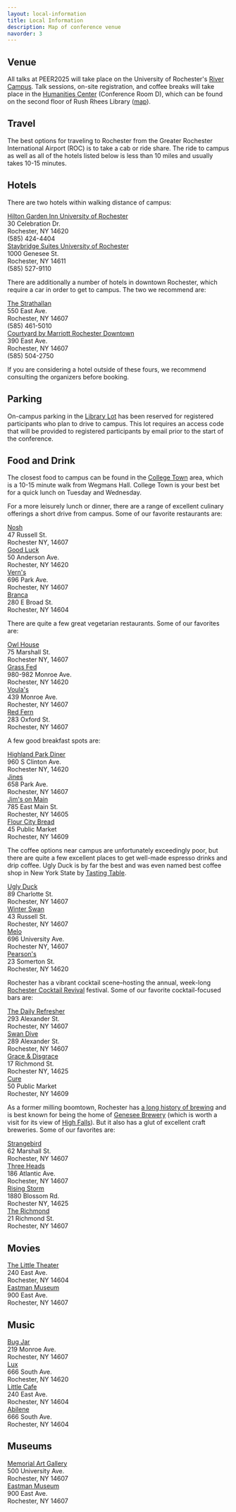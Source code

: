 ```yaml
---
layout: local-information
title: Local Information
description: Map of conference venue
navorder: 3
---
```


## Venue

All talks at PEER2025 will take place on the University of Rochester's [River Campus](https://www.google.com/maps/place/Wegmans+Hall/@43.1260797,-77.6326735,17z/). Talk sessions, on-site registration, and coffee breaks will take place in the [Humanities Center](https://www.sas.rochester.edu/humanities/about/our-space.html) (Conference Room D), which can be found on the second floor of Rush Rhees Library (<a href="https://maps.app.goo.gl/sDeu3JsnRM6Jd1si8">map</a>).

## Travel

The best options for traveling to Rochester from the Greater Rochester International Airport (ROC) is to take a cab or ride share. The ride to campus as well as all of the hotels listed below is less than 10 miles and usually takes 10-15 minutes.

## Hotels

There are two hotels within walking distance of campus:<br>

<div class="row" >
  <div class="col-xs-12 col-sm-6 col-no-padding my-auto">
  <a href="https://www.hilton.com/en/hotels/rocuagi-hilton-garden-inn-rochester-university-and-medical-center/">Hilton Garden Inn University of Rochester</a><br>30 Celebration Dr.<br>Rochester, NY 14620<br>(585) 424-4404
  </div>
  <div class="col-xs-12 col-sm-6 col-no-padding my-auto">
  <a href="https://www.ihg.com/staybridge/hotels/us/en/rochester/rocba/hoteldetail">Staybridge Suites University of Rochester</a><br>1000 Genesee St.<br>Rochester, NY 14611<br>(585) 527-9110
  </div>
</div>

There are additionally a number of hotels in downtown Rochester, which require a car in order to get to campus. The two we recommend are:

<div class="row" >
  <div class="col-xs-12 col-sm-6 col-no-padding my-auto">
  <a href="https://www.strathallan.com/">The Strathallan</a><br>550 East Ave.<br>Rochester, NY 14607<br>(585) 461-5010
  </div>
  <div class="col-xs-12 col-sm-6 col-no-padding my-auto">
  <a href="https://www.marriott.com/en-us/hotels/roccd-courtyard-rochester-downtown/overview/">Courtyard by Marriott Rochester Downtown</a><br>390 East Ave.<br>Rochester, NY 14607<br>(585) 504-2750
  </div>
</div>

If you are considering a hotel outside of these fours, we recommend consulting the organizers before booking.

## Parking

On-campus parking in the [Library Lot](https://www.google.com/maps/place/Library+Lot,+Rochester,+NY+14611/) has been reserved for registered participants who plan to drive to campus. This lot requires an access code that will be provided to registered participants by email prior to the start of the conference. 

## Food and Drink

The closest food to campus can be found in the [College Town](https://maps.app.goo.gl/8uQap6VjF385C5CcA) area, which is a 10-15 minute walk from Wegmans Hall. College Town is your best bet for a quick lunch on Tuesday and Wednesday.

For a more leisurely lunch or dinner, there are a range of excellent culinary offerings a short drive from campus. Some of our favorite restaurants are:

<div class="row" >
  <div class="col-xs-12 col-sm-6 col-no-padding my-auto">
  <a href="https://www.noshroc.com/">Nosh</a><br>47 Russell St.<br>Rochester NY, 14607
  </div>
  <div class="col-xs-12 col-sm-6 col-no-padding my-auto">
  <a href="https://www.restaurantgoodluck.com/">Good Luck</a><br>50 Anderson Ave.<br>Rochester, NY 14620
  </div>
</div>
<div class="row" >
  <div class="col-xs-12 col-sm-6 col-no-padding my-auto">
  <a href="https://www.iloveverns.com/">Vern's</a><br>696 Park Ave.<br>Rochester, NY 14607
  </div>
  <div class="col-xs-12 col-sm-6 col-no-padding my-auto">
  <a href="https://www.brancamidtown.com/">Branca</a><br>280 E Broad St.<br>Rochester, NY 14604
  </div>
</div>

There are quite a few great vegetarian restaurants. Some of our favorites are:

<div class="row" >
  <div class="col-xs-12 col-sm-6 col-no-padding my-auto">
  <a href="https://www.owlhouserochester.com/">Owl House</a><br>75 Marshall St.<br>Rochester NY, 14607
  </div>
  <div class="col-xs-12 col-sm-6 col-no-padding my-auto">
  <a href="https://www.grassfedrochester.com/">Grass Fed</a><br>980-982 Monroe Ave.<br>Rochester, NY 14620
  </div>
</div>
<div class="row" >
  <div class="col-xs-12 col-sm-6 col-no-padding my-auto">
  <a href="https://www.voulasgreeksweets.com/">Voula's</a><br>439 Monroe Ave.<br>Rochester, NY 14607
  </div>
  <div class="col-xs-12 col-sm-6 col-no-padding my-auto">
  <a href="https://redfernrochester.com/">Red Fern</a><br>283 Oxford St.<br>Rochester, NY 14607
  </div>
</div>

A few good breakfast spots are:

<div class="row" >
  <div class="col-xs-12 col-sm-6 col-no-padding my-auto">
  <a href="https://www.highlandparkdinerny.com/">Highland Park Diner</a><br>960 S Clinton Ave.<br>Rochester NY, 14620
  </div>
  <div class="col-xs-12 col-sm-6 col-no-padding my-auto">
  <a href="http://www.jinesrestaurant.com/">Jines</a><br>658 Park Ave.<br>Rochester, NY 14607
  </div>
</div>
<div class="row" >
  <div class="col-xs-12 col-sm-6 col-no-padding my-auto">
  <a href="http://www.jimsonmain.com/">Jim's on Main</a><br>785 East Main St.<br>Rochester, NY 14605
  </div>
  <div class="col-xs-12 col-sm-6 col-no-padding my-auto">
  <a href="https://flourcitybread.com/">Flour City Bread</a><br>45 Public Market<br>Rochester, NY 14609
  </div>
</div>

The coffee options near campus are unfortunately exceedingly poor, but there are quite a few excellent places to get well-made espresso drinks and drip coffee. Ugly Duck is by far the best and was even named best coffee shop in New York State by [Tasting Table](https://www.tastingtable.com/374113/the-best-coffee-shop-in-every-state/). 

<div class="row" >
  <div class="col-xs-12 col-sm-6 col-no-padding my-auto">
  <a href="https://www.uglyduckcoffee.com/">Ugly Duck</a><br>89 Charlotte St.<br>Rochester, NY 14607
  </div>
  <div class="col-xs-12 col-sm-6 col-no-padding my-auto">
  <a href="https://www.winterswancoffee.com/">Winter Swan</a><br>43 Russell St.<br>Rochester, NY 14607
  </div>
</div>
<div class="row" >
  <div class="col-xs-12 col-sm-6 col-no-padding my-auto">
  <a href="https://www.melocoffeeandkitchen.com/">Melo</a><br>696 University Ave.<br>Rochester NY, 14607
  </div>
  <div class="col-xs-12 col-sm-6 col-no-padding my-auto">
  <a href="https://www.ilovepearsons.com/">Pearson's</a><br>23 Somerton St.<br>Rochester, NY 14620
  </div>
</div>

Rochester has a vibrant cocktail scene–hosting the annual, week-long [Rochester Cocktail Revival](https://rochestercocktailrevival.com/) festival. Some of our favorite cocktail-focused bars are:

<div class="row" >
  <div class="col-xs-12 col-sm-6 col-no-padding my-auto">
  <a href="https://www.thedailyrefresher.com/">The Daily Refresher</a><br>293 Alexander St.<br>Rochester, NY 14607
  </div>
  <div class="col-xs-12 col-sm-6 col-no-padding my-auto">
  <a href="https://www.swandiveroc.com/">Swan Dive</a><br>289 Alexander St.<br>Rochester, NY 14607
  </div>
</div>
<div class="row" >
  <div class="col-xs-12 col-sm-6 col-no-padding my-auto">
  <a href="https://www.graceanddisgrace.com/">Grace & Disgrace</a><br>17 Richmond St.<br>Rochester NY, 14625
  </div>
  <div class="col-xs-12 col-sm-6 col-no-padding my-auto">
  <a href="https://www.curebar.net/">Cure</a><br>50 Public Market<br>Rochester, NY 14609
  </div>
</div>

As a former milling boomtown, Rochester has [a long history of brewing](https://en.wikipedia.org/wiki/History_of_brewing_in_Rochester,_New_York) and is best known for being the home of [Genesee Brewery](https://www.geneseebeer.com/) (which is worth a visit for its view of [High Falls](https://www.visitrochester.com/things-to-do/outdoors/waterfalls/high-falls/)). But it also has a glut of excellent craft breweries. Some of our favorites are: 

<div class="row" >
  <div class="col-xs-12 col-sm-6 col-no-padding my-auto">
  <a href="https://www.strangebirdbeer.com/">Strangebird</a><br>62 Marshall St.<br>Rochester, NY 14607
  </div>
  <div class="col-xs-12 col-sm-6 col-no-padding my-auto">
  <a href="https://threeheadsbrewing.com/">Three Heads</a><br>186 Atlantic Ave.<br>Rochester, NY 14607
  </div>
</div>
<div class="row" >
  <div class="col-xs-12 col-sm-6 col-no-padding my-auto">
  <a href="https://www.risingstormbrewing.com/rsbc-the-mill/">Rising Storm</a><br>1880 Blossom Rd.<br>Rochester NY, 14625
  </div>
  <div class="col-xs-12 col-sm-6 col-no-padding my-auto">
  <a href="https://www.21richmond.com/">The Richmond</a><br>21 Richmond St.<br>Rochester, NY 14607
  </div>
</div>

## Movies

<div class="row" >
  <div class="col-xs-12 col-sm-6 col-no-padding my-auto">
  <a href="https://thelittle.org/">The Little Theater</a><br>240 East Ave.<br>Rochester, NY 14604
  </div>
  <div class="col-xs-12 col-sm-6 col-no-padding my-auto">
  <a href="https://www.eastman.org/events/film-screenings">Eastman Museum</a><br>900 East Ave.<br>Rochester, NY 14607
  </div>
</div>

## Music

<div class="row" >
  <div class="col-xs-12 col-sm-6 col-no-padding my-auto">
  <a href="https://www.bugjar.com/">Bug Jar</a><br>219 Monroe Ave.<br>Rochester, NY 14607
  </div>
  <div class="col-xs-12 col-sm-6 col-no-padding my-auto">
  <a href="https://lux666.com/">Lux</a><br>666 South Ave.<br>Rochester, NY 14620
  </div>
</div>
<div class="row" >
  <div class="col-xs-12 col-sm-6 col-no-padding my-auto">
  <a href="https://thelittle.org/cafe/">Little Cafe</a><br>240 East Ave.<br>Rochester, NY 14604
  </div>
  <div class="col-xs-12 col-sm-6 col-no-padding my-auto">
  <a href="153 Liberty Pole Way">Abilene</a><br>666 South Ave.<br>Rochester, NY 14604
  </div>
</div>

## Museums

<div class="row" >
  <div class="col-xs-12 col-sm-6 col-no-padding my-auto">
  <a href="https://mag.rochester.edu/">Memorial Art Gallery</a><br>500 University Ave.<br>Rochester, NY 14607
  </div>
  <div class="col-xs-12 col-sm-6 col-no-padding my-auto">
  <a href="https://www.eastman.org/">Eastman Museum</a><br>900 East Ave.<br>Rochester, NY 14607
  </div>
</div>
